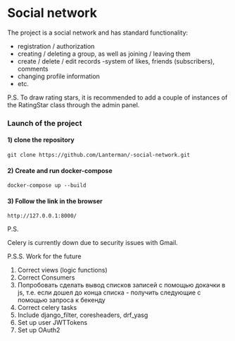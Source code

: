 # Social network

The project is a social network and has standard functionality:
- registration / authorization
- creating / deleting a group, as well as joining / leaving them
- create / delete / edit records
-system of likes, friends (subscribers), comments
- changing profile information
- etc.

P.S.
To draw rating stars, it is recommended to add a couple of instances of the RatingStar class through the admin panel.

### Launch of the project

#### 1) clone the repository
```
git clone https://github.com/Lanterman/-social-network.git
```
#### 2) Create and run docker-compose
```
docker-compose up --build
```
#### 3) Follow the link in the browser
```
http://127.0.0.1:8000/
```

P.S.

Celery is currently down due to security issues with Gmail.

P.S.S.
Work for the future

1. Correct views (logic functions)
2. Correct Consumers
3. Попробовать сделать вывод списков записей с помощью докачки в js, т.е. если дошел до конца списка - получить следующие с помощью запроса к бекенду
4. Correct celery tasks
5. Include django_filter, coresheaders, drf_yasg
6. Set up user JWTTokens
7. Set up OAuth2

